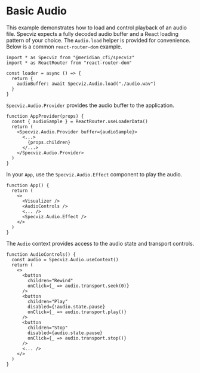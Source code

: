 # Basic Audio

This example demonstrates how to load and control playback of an audio file. 
Specviz expects a fully decoded audio buffer and a React loading pattern of 
your choice. The `Audio.load` helper is provided for convenience.
Below is a common `react-router-dom` example.

```tsx
import * as Specviz from "@meridian_cfi/specviz"
import * as ReactRouter from "react-router-dom"

const loader = async () => {
  return {
    audioBuffer: await Specviz.Audio.load("./audio.wav")
  }
}
```

`Specviz.Audio.Provider` provides the audio buffer to the application.

```tsx
function AppProvider(props) {
  const { audioSample } = ReactRouter.useLoaderData()
  return (
    <Specviz.Audio.Provider buffer={audioSample}>
      <...>
        {props.children}
      </...>
    </Specviz.Audio.Provider>
  )
}
```

In your `App`, use the `Specviz.Audio.Effect` component to play the audio.

```tsx
function App() {
  return (
    <>
      <Visualizer />
      <AudioControls />
      <... />
      <Specviz.Audio.Effect />
    </>
  )
}
```

The `Audio` context provides access to the audio state and transport controls.

```tsx
function AudioControls() {
  const audio = Specviz.Audio.useContext()
  return (
    <>
      <button
        children="Rewind"
        onClick={_ => audio.transport.seek(0)}
      />
      <button
        children="Play"
        disabled={!audio.state.pause}
        onClick={_ => audio.transport.play()}
      />
      <button
        children="Stop"
        disabled={audio.state.pause}
        onClick={_ => audio.transport.stop()}
      />
      <... />
    </>
  )
}
```
